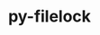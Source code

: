 ---
title: "py-filelock"
layout: cache
categories: [package, develop]
meta: {"versions": ["3.12.4"], "compilers": ["gcc@=11.4.0", "gcc@=9.4.0"], "oss": ["ubuntu20.04", "ubuntu22.04"], "platforms": ["linux"], "targets": ["aarch64", "ppc64le"], "stacks": ["e4s-power", "root"], "num_specs": 4, "num_specs_by_stack": {"root": 4, "e4s-power": 2}}
spec_details: [{"hash": "3davx65kp3ciryrqqqxeckxvzibfdwoz", "compiler": "gcc@=9.4.0", "versions": ["3.12.4"], "os": "ubuntu20.04", "platform": "linux", "target": "ppc64le", "variants": ["build_system=python_pip"], "stacks": ["root", "e4s-power"], "size": "-", "tarball": "https://binaries.spack.io/develop/build_cache/linux-ubuntu20.04-ppc64le/gcc-9.4.0/py-filelock-3.12.4/linux-ubuntu20.04-ppc64le-gcc-9.4.0-py-filelock-3.12.4-3davx65kp3ciryrqqqxeckxvzibfdwoz.spack"}, {"hash": "vsmlcfhujdvnmtzfyeysatetl7teeoic", "compiler": "gcc@=9.4.0", "versions": ["3.12.4"], "os": "ubuntu20.04", "platform": "linux", "target": "ppc64le", "variants": ["build_system=python_pip"], "stacks": ["root", "e4s-power"], "size": "-", "tarball": "https://binaries.spack.io/develop/build_cache/linux-ubuntu20.04-ppc64le/gcc-9.4.0/py-filelock-3.12.4/linux-ubuntu20.04-ppc64le-gcc-9.4.0-py-filelock-3.12.4-vsmlcfhujdvnmtzfyeysatetl7teeoic.spack"}, {"hash": "6agjysohu73stkfghcbmte72kvhcardb", "compiler": "gcc@=11.4.0", "versions": ["3.12.4"], "os": "ubuntu22.04", "platform": "linux", "target": "aarch64", "variants": ["build_system=python_pip"], "stacks": ["root"], "size": "-", "tarball": "https://binaries.spack.io/develop/build_cache/linux-ubuntu22.04-aarch64/gcc-11.4.0/py-filelock-3.12.4/linux-ubuntu22.04-aarch64-gcc-11.4.0-py-filelock-3.12.4-6agjysohu73stkfghcbmte72kvhcardb.spack"}, {"hash": "toxpd4ljvaybyubdthns244loktxnvaa", "compiler": "gcc@=11.4.0", "versions": ["3.12.4"], "os": "ubuntu22.04", "platform": "linux", "target": "aarch64", "variants": ["build_system=python_pip"], "stacks": ["root"], "size": "-", "tarball": "https://binaries.spack.io/develop/build_cache/linux-ubuntu22.04-aarch64/gcc-11.4.0/py-filelock-3.12.4/linux-ubuntu22.04-aarch64-gcc-11.4.0-py-filelock-3.12.4-toxpd4ljvaybyubdthns244loktxnvaa.spack"}]
---